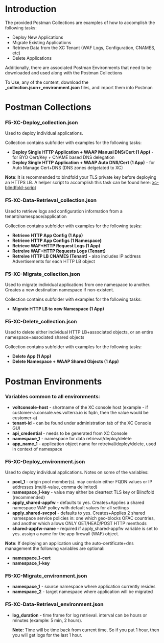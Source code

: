 # Introduction
The provided Postman Collections are examples of how to accomplish the following tasks:

* Deploy New Applications
* Migrate Existing Applications
* Retrieve Data from the XC Tenant (WAF Logs, Configuration, CNAMES, etc)
* Delete Applications

Additionally, there are associated Postman Environments that need to be downloaded and used along with the Postman Collections

To Use, any of the content, download the **_collection.json+_environment.json** files, and import them into Postman


# **Postman Collections**
### **F5-XC-Deploy_collection.json**
Used to deploy individual applications.  

Collection contains subfolder with examples for the following tasks:
  * **Deploy Single HTTP Application + WAAP Manual DNS/Cert (1 App)** - for BYO Cert/Key + CNAME based DNS delegation
  * **Deploy Single HTTP Application + WAAP Auto DNS/Cert (1 App)** - for Auto Manage Cert+DNS (DNS zones delgetated to XC)
  
**Note**: It is recommended to bindfold your TLS private key before deploying an HTTPS LB.  A helper script to accomplish this task can be found here: [xc-blindfold-script](https://github.com/f5devcentral/f5-professional-services/blob/main/tools/f5-xc-blindfold)


### **F5-XC-Data-Retrieval_collection.json**
Used to retrieve logs and configuration information from a tenant/namespace/application

Collection contains subfolder with examples for the following tasks:
  * **Retrieve HTTP App Config (1 App)**
  * **Retrieve HTTP App Configs (1 Namespace)**
  * **Retrieve WAF+HTTP Request Logs (1 App)**
  * **Retreive WAF+HTTP Requests Logs (Tenant)**
  * **Retreive HTTP LB CNAMES (Tenant)** - also includes IP address Advertisements for each HTTP LB object
  
### **F5-XC-Migrate_collection.json**
Used to migrate individual applications from one namespace to another.  Creates a new destination namespace if non-existent.

Collection contains subfolder with examples for the following tasks:
  * **Migrate HTTP LB to new Namespace (1 App)**

### **F5-XC-Delete_collection.json**
Used to delete either individual HTTP LB+associated objects, or an entire namespace+associated shared objects

Collection contains subfolder with examples for the following tasks:
  * **Delete App (1 App)**
  * **Delete Namespace + WAAP Shared Objects (1 App)**  

# **Postman Environments**

### Variables common to all environments:
  * **voltconsole-host** - shortname of the XC console host (example - if customer-a.console.ves.volterra.io is fqdn, then the value would be customer-a)
  * **tenant-id** - can be found under administration tab of the XC Console GUI
  * **api_credential** - needs to be generated from XC Console
  * **namespace_1** - namespace for data retrieval/deploy/delete
  * **app_name_1** - application object name for retreival/deploy/delete, used in context of namespace

### **F5-XC-Deploy_environment.json** 
Used to deploy individual applications.  Notes on some of the variables:
  * **pool_1** - origin pool member(s).  may contain either FQDN values or IP addresses (multi-value, comma delimited)
  * **namespace_1-key** - value may either be cleartext TLS key or Blindfold (recommended)
  * **apply_shared-appfw** - defaults to yes.  Creates+Applies a shared namespace WAF policy with default values for all settings
  * **apply_shared-svcpol** - defaults to yes.  Creates+Applies 2 shared namespace service policies in: one which geo-blocks OFAC countries, and another which allows ONLY GET/HEAD/POST HTTP menthods
  * **shared-appfw-name** - required if apply_shared-appfw variable is set to yes.  assign a name for the app firewall (WAF) object.

**Note:** If deploying an application using the auto-certificate+dns management the following variables are optional:
   * **namespace_1-cert**
   * **namespace_1-key**

### **F5-XC-Migrate_environment.json**
   * **namespace_1** - source namespace where application currently resides
   * **namespace_2** - target namespace where  application will be migrated

### **F5-XC-Data-Retrieval_environment.json**
   * **log_duration** - time frame for log retrieval.  interval can be hours or minutes (example:  5 min, 2 hours).  
   
     **Note:** Time will be time back from current time.  So if you put 1 hour, then you will get logs for the last 1 hour. 




